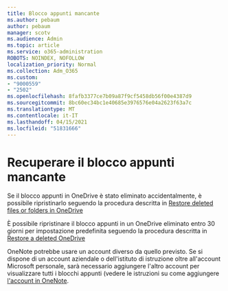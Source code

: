```yaml
---
title: Blocco appunti mancante
ms.author: pebaum
author: pebaum
manager: scotv
ms.audience: Admin
ms.topic: article
ms.service: o365-administration
ROBOTS: NOINDEX, NOFOLLOW
localization_priority: Normal
ms.collection: Adm_O365
ms.custom:
- "9000559"
- "2502"
ms.openlocfilehash: 8fafb3377ce7b09a87f9cf5458db56f00e4387d9
ms.sourcegitcommit: 8bc60ec34bc1e40685e3976576e04a2623f63a7c
ms.translationtype: MT
ms.contentlocale: it-IT
ms.lasthandoff: 04/15/2021
ms.locfileid: "51831666"
---
```

# <a name="recover-missing-notebook"></a>Recuperare il blocco appunti mancante

Se il blocco appunti in OneDrive è stato eliminato accidentalmente, è possibile ripristinarlo seguendo la procedura descritta in [Restore deleted files or folders in OneDrive](https://support.office.com/article/949ada80-0026-4db3-a953-c99083e6a84f)

È possibile ripristinare il blocco appunti in un OneDrive eliminato entro 30 giorni per impostazione predefinita seguendo la procedura descritta in [Restore a deleted OneDrive](https://docs.microsoft.com/onedrive/restore-deleted-onedrive)

OneNote potrebbe usare un account diverso da quello previsto. Se si dispone di un account aziendale o dell'istituto di istruzione oltre all'account Microsoft personale, sarà necessario aggiungere l'altro account per visualizzare tutti i blocchi appunti (vedere le istruzioni su come aggiungere [l'account in OneNote](https://support.office.com/article/5afff855-54ee-47e4-a773-db048d4ac299).